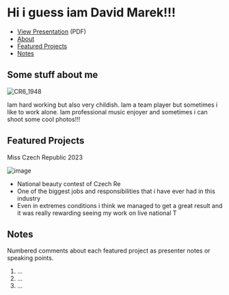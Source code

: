 # Hi i guess iam David Marek!!!
<!-- This is a comment, only visible to the author: Add a link to your presentation. -->
<!-- Presentations do not need to be a PDF, you may link elsewhere, such as Figma, YouTube, etc. -->
<!-- Consider adding navigation to each section (About, Featured Projects, Notes, etc.) -->

- [View Presentation](img/surname-draft-first-impression-2023.pdf) (PDF) <!-- Add helpful hint as to what kind of file or destination is here. -->
- [About](#about)
- [Featured Projects](#featured-projects)
- [Notes](#notes)

## Some stuff about me

![CR6_1948](https://github.com/jgagne/english-for-designers/assets/153546110/dc06faf9-f02a-46fc-b6ce-6d3ac7485925)



Iam hard working but also very childish. Iam a team player but sometimes i like to work alone. Iam professional music enjoyer and sometimes i can shoot some cool photos!!!

## Featured Projects

Miss Czech Republic 2023



![image](https://github.com/jgagne/english-for-designers/assets/153546110/42d7fdd1-d14b-49fe-bd13-9f9ffa07fc93)




- National beauty contest of Czech Re
- One of the biggest jobs and responsibilities that i have ever had in this industry
- Even in extremes conditions i think we managed to get a great result and it was really rewarding seeing my work on live national T

<!-- Use the same stucture above for the rest of your featured projects. -->

## Notes

Numbered comments about each featured project as presenter notes or speaking points.

1. …
2. …
3. …
<!-- And so on. -->
